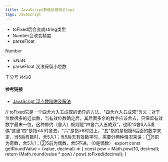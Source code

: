 ```yaml
---
title: JavaScript数值处理相关tips
tags: JavaScript
---
```



+ toFixed后会变成string类型
+ Number会改变精度
+ parseFloat

Number
 + isNaN
 + parseFloat
    没法保留小位数


千分号
补位0

#### 参考链接

- [JavaScript 浮点数陷阱及解法](https://github.com/camsong/blog/issues/9)



// toFixed它是一个四舍六入五成双的诡异的方法，"四舍六入五成双"含义：对于位数很多的近似数，当有效位数确定后，其后面多余的数字应该舍去，只保留有效数字最末一位，这种修约（舍入）规则是“四舍六入五成双”，也即“4舍6入5凑偶”这里“四”是指≤4 时舍去，"六"是指≥6时进上，"五"指的是根据5后面的数字来定，当5后有数时，舍5入1；当5后无有效数字时，需要分两种情况来讲：①5前为奇数，舍5入1；②5前为偶数，舍5不进。（0是偶数）
export const getRoundValue = (value, decimal) => {
  const pow = Math.pow(10, decimal);
  return (Math.round(value * pow) / pow).toFixed(decimal);
}
